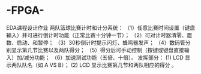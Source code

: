 # -FPGA-
EDA课程设计作业
两队篮球比赛计时和计分系统：
（1）任意比赛时间设置（键盘输入）并可进行倒计时功能（正常比赛十分钟一节）；
（2）可对计时器清零、置数、启动、和暂停；
（3）30秒倒计时提示闪灯、蜂鸣器发声；
（4）数码管分别显示第几节比赛以及两队得分；
（5）得分后可手动控制（按键或键盘直接输入）加/减分功能；
（6）加速测试功能（五倍、十倍）。
发挥部分：
  (1) LCD 显示两队队名（如 A VS B）；
  (2) LCD 显示比赛第几节和两队相应的得分 。
